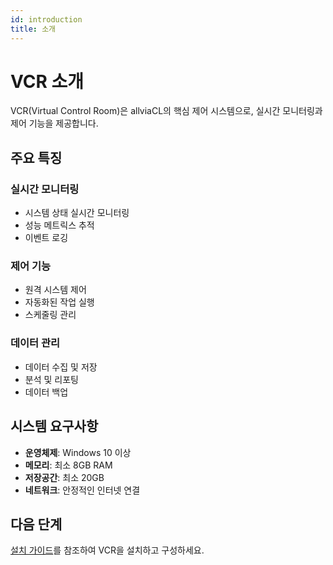 ```yaml
---
id: introduction
title: 소개
---
```


# VCR 소개

VCR(Virtual Control Room)은 allviaCL의 핵심 제어 시스템으로, 실시간 모니터링과 제어 기능을 제공합니다.

## 주요 특징

### 실시간 모니터링
- 시스템 상태 실시간 모니터링
- 성능 메트릭스 추적
- 이벤트 로깅

### 제어 기능
- 원격 시스템 제어
- 자동화된 작업 실행
- 스케줄링 관리

### 데이터 관리
- 데이터 수집 및 저장
- 분석 및 리포팅
- 데이터 백업

## 시스템 요구사항

- **운영체제**: Windows 10 이상
- **메모리**: 최소 8GB RAM
- **저장공간**: 최소 20GB
- **네트워크**: 안정적인 인터넷 연결

## 다음 단계

[설치 가이드](installation)를 참조하여 VCR을 설치하고 구성하세요. 